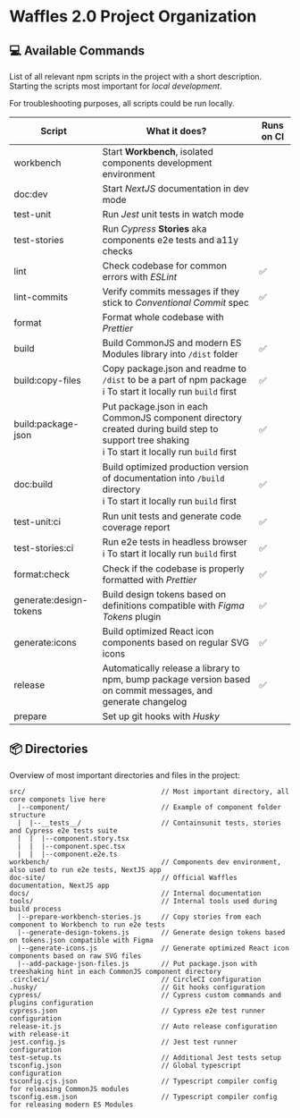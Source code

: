 # Waffles 2.0 Project Organization

## 💻 Available Commands

List of all relevant npm scripts in the project with a short description. Starting the scripts most important for _local development_.

For troubleshooting purposes, all scripts could be run locally.

| Script                 | What it does?                                                                                                                                        | Runs on CI |
| ---------------------- | ---------------------------------------------------------------------------------------------------------------------------------------------------- | ---------- |
| workbench              | Start **Workbench**, isolated components development environment                                                                                     |            |
| doc:dev                | Start _NextJS_ documentation in dev mode                                                                                                             |            |
| test-unit              | Run _Jest_ unit tests in watch mode                                                                                                                  |            |
| test-stories           | Run _Cypress_ **Stories** aka components e2e tests and a11y checks                                                                                   |            |
| lint                   | Check codebase for common errors with _ESLint_                                                                                                       | ✅         |
| lint-commits           | Verify commits messages if they stick to _Conventional Commit_ spec                                                                                  | ✅         |
| format                 | Format whole codebase with _Prettier_                                                                                                                |            |
| build                  | Build CommonJS and modern ES Modules library into `/dist` folder                                                                                     | ✅         |
| build:copy-files       | Copy package.json and readme to `/dist` to be a part of npm package<br >ℹ️ To start it locally run `build` first                                     | ✅         |
| build:package-json     | Put package.json in each CommonJS component directory created during build step to support tree shaking<br >ℹ️ To start it locally run `build` first | ✅         |
| doc:build              | Build optimized production version of documentation into `/build` directory<br >ℹ️ To start it locally run `build` first                             | ✅         |
| test-unit:ci           | Run unit tests and generate code coverage report                                                                                                     | ✅         |
| test-stories:ci        | Run e2e tests in headless browser<br >ℹ️ To start it locally run `build` first                                                                       | ✅         |
| format:check           | Check if the codebase is properly formatted with _Prettier_                                                                                          | ✅         |
| generate:design-tokens | Build design tokens based on definitions compatible with _Figma Tokens_ plugin                                                                       | ✅         |
| generate:icons         | Build optimized React icon components based on regular SVG icons                                                                                     | ✅         |
| release                | Automatically release a library to npm, bump package version based on commit messages, and generate changelog                                        | ✅         |
| prepare                | Set up git hooks with _Husky_                                                                                                                        |            |

## 📦 Directories

Overview of most important directories and files in the project:

```
src/                                  // Most important directory, all core componets live here
  |--component/                       // Example of component folder structure
  |  |--__tests__/                    // Containsunit tests, stories and Cypress e2e tests suite
  |  |  |--component.story.tsx
  |  |  |--component.spec.tsx
  |  |  |--component.e2e.ts
workbench/                            // Components dev environment, also used to run e2e tests, NextJS app
doc-site/                             // Official Waffles documentation, NextJS app
docs/                                 // Internal documentation
tools/                                // Internal tools used during build process
  |--prepare-workbench-stories.js     // Copy stories from each component to Workbench to run e2e tests
  |--generate-design-tokens.js        // Generate design tokens based on tokens.json compatible with Figma
  |--generate-icons.js                // Generate optimized React icon components based on raw SVG files
  |--add-package-json-files.js        // Put package.json with treeshaking hint in each CommonJS component directory
.circleci/                            // CircleCI configuration
.husky/                               // Git hooks configuration
cypress/                              // Cypress custom commands and plugins configuration
cypress.json                          // Cypress e2e test runner configuration
release-it.js                         // Auto release configuration with release-it
jest.config.js                        // Jest test runner configuration
test-setup.ts                         // Additional Jest tests setup
tsconfig.json                         // Global typescript configuration
tsconfig.cjs.json                     // Typescript compiler config for releasing CommonJS modules
tsconfig.esm.json                     // Typescript compiler config for releasing modern ES Modules
```
